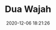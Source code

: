 ---
id: 1
title: "Dua Wajah"
date: 2020-12-06 18:21:26
description: 'Two side of art'
image: 'https://i.postimg.cc/6TxwqgsL/IMG-20201114-150708.jpg'
categories: kubisme
artist: 'Gallery teplok.id'
instagram: 'dian_djoyo'
---